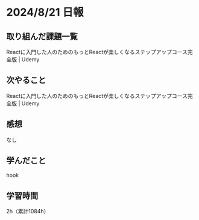 # 2024/8/21 日報
## 取り組んだ課題一覧
Reactに入門した人のためのもっとReactが楽しくなるステップアップコース完全版 | Udemy

## 次やること
Reactに入門した人のためのもっとReactが楽しくなるステップアップコース完全版 | Udemy

## 感想
なし


## 学んだこと
hook


## 学習時間
2h（累計1084h）
